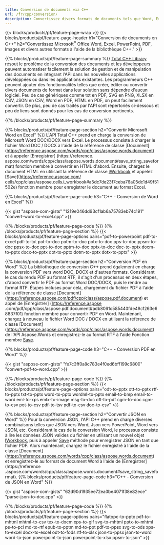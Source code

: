 ```yaml
---
title: Conversion de documents via C++ 
url: /fr/cpp/conversion/
description: Convertissez divers formats de documents tels que Word, Excel, PowerPoint, PDF, JSON, Images et plus encore à l'aide de l'API C++. 
---
```


{{< blocks/products/pf/feature-page-wrap >}}
{{< blocks/products/pf/feature-page-header h1="Conversion de documents en C++" h2="Convertissez Microsoft<sup>®</sup> Office Word, Excel, PowerPoint, PDF, Images et divers autres formats à l'aide de la bibliothèque C++." >}}

{{% blocks/products/pf/feature-page-summary %}}
[Total C++ Library](https://products.aspose.com/total/cpp/) résout le problème de la conversion des documents et les développeurs peuvent automatiser facilement la solution de gestion et de manipulation des documents en intégrant l'API dans les nouvelles applications développées ou dans les applications existantes. Les programmeurs C++ peuvent ajouter des fonctionnalités telles que créer, éditer ou convertir divers documents de format dans leur solution sans dépendre d'aucun logiciel. Peu de cas génériques comme txt en PDF, SVG en PNG, XLSX en CSV, JSON en CSV, Word en PDF, HTML en PDF, on peut facilement convertir. De plus, peu de cas traités par l'API sont répertoriés ci-dessous et peu de liens sont donnés pour les cas de conversion pertinents. 

{{% /blocks/products/pf/feature-page-summary  %}}

{{% blocks/products/pf/feature-page-section  h2="Convertir Microsoft Word en Excel" %}}
L'API Total C++ prend en charge la conversion de Microsoft Word DOC/DOCX vers Excel.  Le processus consiste à charger le fichier Word DOC / DOCX à l'aide de la référence de classe [Document] (https://reference.aspose.com/words/cpp/class/aspose.words.document) et à appeler [Enregistrer] (https://reference. aspose.com/words/cpp/class/aspose.words.document#save_string_saveformat) fonction membre à convertir en HTML d'abord. Ensuite, chargez le document HTML en utilisant la référence de classe [IWorkbook](https://reference.aspose.com/cells/cpp/class/aspose.cells.i_workbook) et appelez [Save](https://reference.aspose.com/ cells/cpp/class/aspose.cells.i_workbook#a5dc7de23f7ceba76a05dc1d49f51502e) fonction membre pour enregistrer le document au format Excel. 

{{% blocks/products/pf/feature-page-code h3="C++ - Conversion de Word en Excel" %}}

{{< gist "aspose-com-gists" "1219e046dd93cf1ab6a75783eb74c191" "convert-word-to-excel.cpp" >}}

{{% /blocks/products/pf/feature-page-code  %}}
{{% /blocks/products/pf/feature-page-section %}}
{{< blocks/products/pf/feature-page-options pairs="pdf-to-powerpoint pdf-to-excel pdf-to-txt pot-to-doc potm-to-doc potx-to-doc pps-to-doc ppsm-to-doc ppsx-to-doc ppt-to-doc pptm-to-doc pptx-to-doc  doc-to-pptx docm-to-pptx docx-to-pptx dot-to-pptx dotm-to-pptx dotx-to-pptx" >}}

{{% blocks/products/pf/feature-page-section  h2="Conversion PDF en Word" %}}
La bibliothèque de conversion C++ prend également en charge la conversion PDF vers word DOC, DOCX et d'autres formats. Considérant le cas du rendu PDF au format RTF, il s'agit d'un processus en deux étapes, d'abord convertir le PDF au format Word DOC/DOCX, puis le rendre au format RTF. Étapes incluses pour cela, chargement du fichier PDF à l'aide de la référence de classe [Document] (https://reference.aspose.com/pdf/cpp/class/aspose.pdf.document) et appel de [Enregistrer] (https://reference.aspose .com/pdf/cpp/class/aspose.pdf.document#adb8061c585440fde49c1263e68837f01) fonction membre pour convertir PDF en Word. Maintenant, chargez à nouveau le fichier Word DOC / DOCX en utilisant la référence de classe [Document] (https://reference.aspose.com/words/cpp/class/aspose.words.document) de l'API Aspose.Words et enregistrez-le au format RTF à l'aide Fonction membre [Save](https://reference.aspose.com/words/cpp/class/aspose.words.document#save_stream_saveformat).

{{% blocks/products/pf/feature-page-code h3="C++ - Conversion PDF en Word" %}}

{{< gist "aspose-com-gists" "fe7c3ff0a8c783e4f0ed6bff199c6800" "convert-pdf-to-word.cpp" >}}

{{% /blocks/products/pf/feature-page-code  %}}
{{% /blocks/products/pf/feature-page-section %}}
{{< blocks/products/pf/feature-page-options pairs="odt-to-pptx ott-to-pptx rtf-to-pptx txt-to-pptx word-to-pptx wordml-to-pptx email-to-bmp email-to-word eml-to-xps emlx-to-image msg-to-doc oft-to-pdf cgm-to-doc cgm-to-csv pot-to-csv pdf-to-tsv pdf-to-csv doc-to-csv" >}}

{{% blocks/products/pf/feature-page-section  h2="Convertir JSON en Word" %}}
Pour la conversion JSON, l'API C++ prend en charge diverses combinaisons telles que JSON vers Word, Json vers PowerPoint, Word vers JSON, etc. Considérant le cas de la conversion Word, le processus consiste à lire les données JSON valides du fichier en utilisant un nouvel objet [IWorkbook](https://reference.aspose.com/cells/cpp/class/aspose.cells.i_workbook), puis à appeler [Save](https://reference.aspose.com/cells/cpp/class/aspose.cells.i_workbook#a9460f52a2dec8f4bf623a4905167d997) méthode pour enregistrer JSON en tant que fichier PDF. Alors maintenant, chargez le fichier enregistré à l'aide de la classe [Document] (https://reference.aspose.com/words/cpp/class/aspose.words.document) et enregistrez-le au format de document Word à l'aide de [Enregistrer] (https://reference .aspose.com/words/cpp/class/aspose.words.document#save_string_saveformat).
{{% blocks/products/pf/feature-page-code h3="C++ - Conversion de JSON en Word" %}}

{{< gist "aspose-com-gists" "62d90d1935ee72ea0be4071f38e82ece" "parse-json-to-doc.cpp" >}}


{{% /blocks/products/pf/feature-page-code  %}}
{{% /blocks/products/pf/feature-page-section %}}
{{< blocks/products/pf/feature-page-options pairs="flatopc-to-pptx pdf-to-mhtml mhtml-to-csv tex-to-docm xps-to-gif svg-to-mhtml pptx-to-mhtml ps-to-pcl md-to-rtf epub-to-pptm md-to-ppt pdf-to-ppsx svg-to-ods xps-to-excel docx-to-excel odt-to-fods rtf-to-xlsx json-to-ppsx json-to-word word-to-json powerpoint-to-json powerpoint-to-xlsx ppsm-to-json" >}}